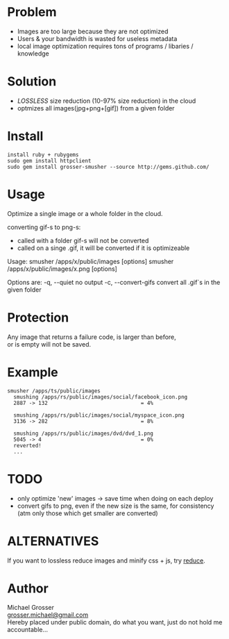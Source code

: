 Problem
=======
 - Images are too large because they are not optimized
 - Users & your bandwidth is wasted for useless metadata
 - local image optimization requires tons of programs / libaries / knowledge

Solution
========
 - *LOSSLESS* size reduction (10-97% size reduction) in the cloud
 - optmizes all images(jpg+png+[gif]) from a given folder

Install
=======
    install ruby + rubygems
    sudo gem install httpclient
    sudo gem install grosser-smusher --source http://gems.github.com/

Usage
=====
Optimize a single image or a whole folder in the cloud.

converting gif-s to png-s:

 - called with a folder gif-s will not be converted
 - called on a singe .gif, it will be converted if it is optimizeable

Usage:
    smusher /apps/x/public/images [options]
    smusher /apps/x/public/images/x.png [options]

Options are:
    -q, --quiet                      no output
    -c, --convert-gifs               convert all .gif`s in the given folder


Protection
==========
Any image that returns a failure code, is larger than before,  
or is empty will not be saved.

Example
======
    smusher /apps/ts/public/images
      smushing /apps/rs/public/images/social/facebook_icon.png
      2887 -> 132                              = 4%

      smushing /apps/rs/public/images/social/myspace_icon.png
      3136 -> 282                              = 8%

      smushing /apps/rs/public/images/dvd/dvd_1.png
      5045 -> 4                                = 0%
      reverted!
      ...

TODO
====
 - only optimize 'new' images -> save time when doing on each deploy
 - convert gifs to png, even if the new size is the same, for consistency (atm only those which get smaller are converted)

ALTERNATIVES
============
If you want to lossless reduce images and minify css + js, try [reduce](http://github.com/grosser/reduce).

Author
======
Michael Grosser  
grosser.michael@gmail.com  
Hereby placed under public domain, do what you want, just do not hold me accountable...
